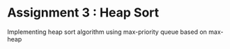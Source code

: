 # Assignment 3 : Heap Sort

Implementing heap sort algorithm using max-priority queue based on max-heap
